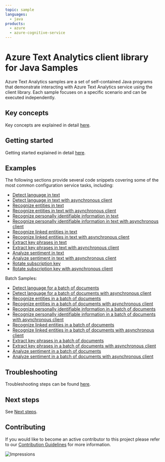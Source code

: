 ```yaml
---
topic: sample
languages:
  - java
products:
  - azure
  - azure-cognitive-service
---
```


# Azure Text Analytics client library for Java Samples

Azure Text Analytics samples are a set of self-contained Java programs that demonstrate interacting with Azure Text Analytics service
using the client library. Each sample focuses on a specific scenario and can be executed independently. 

## Key concepts
Key concepts are explained in detail [here][SDK_README_KEY_CONCEPTS].

## Getting started
Getting started explained in detail [here][SDK_README_GETTING_STARTED].

## Examples
The following sections provide several code snippets covering some of the most common configuration service tasks, including:

- [Detect language in text][sample_detect_language]
- [Detect language in text with asynchronous client][async_sample_detect_language]
- [Recognize entities in text][sample_entities]
- [Recognize entities in text with asynchronous client][async_sample_entities]
- [Recognize personally identifiable information in text][sample_pii_entities]
- [Recognize personally identifiable information in text with asynchronous client][async_sample_pii_entities]
- [Recognize linked entities in text][sample_linked_entities]
- [Recognize linked entities in text with asynchronous client][async_sample_linked_entities]
- [Extract key phrases in text][sample_key_phrases]
- [Extract key phrases in text with asynchronous client][async_sample_key_phrases]
- [Analyze sentiment in text][sample_sentiment]
- [Analyze sentiment in text with asynchronous client][async_sample_sentiment]
- [Rotate subscription key][sample_rotate_key]
- [Rotate subscription key with asynchronous client][async_sample_rotate_key]

Batch Samples:
- [Detect language for a batch of documents][sample_detect_language_batch]
- [Detect language for a batch of documents with asynchronous client][async_sample_detect_language_batch]
- [Recognize entities in a batch of documents][sample_entities_batch]
- [Recognize entities in a batch of documents with asynchronous client][async_sample_entities_batch]
- [Recognize personally identifiable information in a batch of documents][sample_pii_entities_batch]
- [Recognize personally identifiable information in a batch of documents with asynchronous client][async_sample_pii_entities_batch]
- [Recognize linked entities in a batch of documents][sample_linked_entities_batch]
- [Recognize linked entities in a batch of documents with asynchronous client][async_sample_linked_entities_batch]
- [Extract key phrases in a batch of documents][sample_key_phrases_batch]
- [Extract key phrases in a batch of documents with asynchronous client][async_sample_key_phrases_batch]
- [Analyze sentiment in a batch of documents][sample_sentiment_batch]
- [Analyze sentiment in a batch of documents with asynchronous client][async_sample_sentiment_batch]

## Troubleshooting
Troubleshooting steps can be found [here][SDK_README_TROUBLESHOOTING].

## Next steps
See [Next steps][SDK_README_NEXT_STEPS]. 

## Contributing
If you would like to become an active contributor to this project please refer to our [Contribution
Guidelines](../../CONTRIBUTING.md) for more information.

<!-- LINKS -->
[KEYS_SDK_README]: ../../README.md
[SDK_README_CONTRIBUTING]: ../../README.md#contributing
[SDK_README_GETTING_STARTED]: ../../README.md#getting-started
[SDK_README_TROUBLESHOOTING]: ../../README.md#troubleshooting
[SDK_README_KEY_CONCEPTS]: ../../README.md#key-concepts
[SDK_README_DEPENDENCY]: ../../README.md#adding-the-package-to-your-product
[SDK_README_NEXT_STEPS]: ../../README.md#next-steps

[async_sample_detect_language]: java/com/azure/ai/textanalytics/DetectLanguageAsync.java
[async_sample_detect_language_batch]: java/com/azure/ai/textanalytics/batch/DetectLanguageBatchDocumentsAsync.java
[async_sample_entities]: java/com/azure/ai/textanalytics/RecognizeEntitiesAsync.java
[async_sample_entities_batch]: java/com/azure/ai/textanalytics/batch/RecognizeEntitiesBatchDocumentsAsync.java
[async_sample_linked_entities]: java/com/azure/ai/textanalytics/RecognizeLinkedEntitiesAsync.java
[async_sample_linked_entities_batch]: java/com/azure/ai/textanalytics/batch/RecognizeLinkedEntitiesBatchDocumentsAsync.java
[async_sample_key_phrases]: java/com/azure/ai/textanalytics/ExtractKeyPhrasesAsync.java
[async_sample_key_phrases_batch]: java/com/azure/ai/textanalytics/batch/ExtractKeyPhrasesBatchDocumentsAsync.java
[async_sample_pii_entities]: java/com/azure/ai/textanalytics/RecognizePiiAsync.java
[async_sample_pii_entities_batch]: java/com/azure/ai/textanalytics/batch/RecognizePiiBatchDocumentsAsync.java
[async_sample_rotate_key]: java/com/azure/ai/textanalytics/RotateSubscriptionKeyAsync.java
[async_sample_sentiment]: java/com/azure/ai/textanalytics/AnalyzeSentimentAsync.java
[async_sample_sentiment_batch]: java/com/azure/ai/textanalytics/batch/AnalyzeSentimentBatchDocumentsAsync.java

[sample_detect_language]: java/com/azure/ai/textanalytics/DetectLanguage.java
[sample_detect_language_batch]: java/com/azure/ai/textanalytics/batch/DetectLanguageBatchDocuments.java
[sample_entities]: java/com/azure/ai/textanalytics/RecognizeEntities.java
[sample_entities_batch]: java/com/azure/ai/textanalytics/batch/RecognizeEntitiesBatchDocuments.java
[sample_linked_entities]: java/com/azure/ai/textanalytics/RecognizeLinkedEntities.java
[sample_linked_entities_batch]: java/com/azure/ai/textanalytics/batch/RecognizeLinkedEntitiesBatchDocuments.java
[sample_key_phrases]: java/com/azure/ai/textanalytics/ExtractKeyPhrases.java
[sample_key_phrases_batch]: java/com/azure/ai/textanalytics/batch/ExtractKeyPhrasesBatchDocuments.java
[sample_pii_entities]: java/com/azure/ai/textanalytics/RecognizePii.java
[sample_pii_entities_batch]: java/com/azure/ai/textanalytics/batch/RecognizePiiBatchDocuments.java
[sample_rotate_key]: java/com/azure/ai/textanalytics/RotateSubscriptionKey.java
[sample_sentiment]: java/com/azure/ai/textanalytics/AnalyzeSentiment.java
[sample_sentiment_batch]: java/com/azure/ai/textanalytics/batch/AnalyzeSentimentBatchDocuments.java

![Impressions](https://azure-sdk-impressions.azurewebsites.net/api/impressions/azure-sdk-for-java%2Fsdk%2Ftextanalytics%2Fazure-ai-textanalytics%2FREADME.png)
